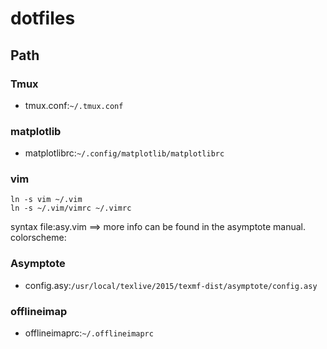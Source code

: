 # dotfiles

## Path
### Tmux
- tmux.conf:`~/.tmux.conf`
### matplotlib
- matplotlibrc:`~/.config/matplotlib/matplotlibrc`
### vim

    ln -s vim ~/.vim
    ln -s ~/.vim/vimrc ~/.vimrc

syntax file:asy.vim ==> more info can be found in the asymptote manual.
colorscheme:
### Asymptote
- config.asy:`/usr/local/texlive/2015/texmf-dist/asymptote/config.asy`
### offlineimap
- offlineimaprc:`~/.offlineimaprc`
